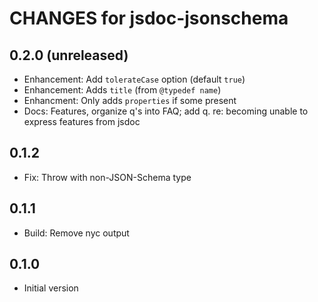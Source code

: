 # CHANGES for jsdoc-jsonschema

## 0.2.0 (unreleased)

- Enhancement: Add `tolerateCase` option (default `true`)
- Enhancement: Adds `title` (from `@typedef name`)
- Enhancment: Only adds `properties` if some present
- Docs: Features, organize q's into FAQ; add q. re: becoming unable to
    express features from jsdoc

## 0.1.2

- Fix: Throw with non-JSON-Schema type

## 0.1.1

- Build: Remove nyc output

## 0.1.0

- Initial version
